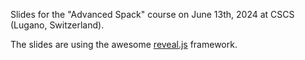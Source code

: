 Slides for the "Advanced Spack" course on June 13th, 2024 at CSCS (Lugano, Switzerland).

The slides are using the awesome [reveal.js](https://github.com/hakimel/reveal.js) framework.
